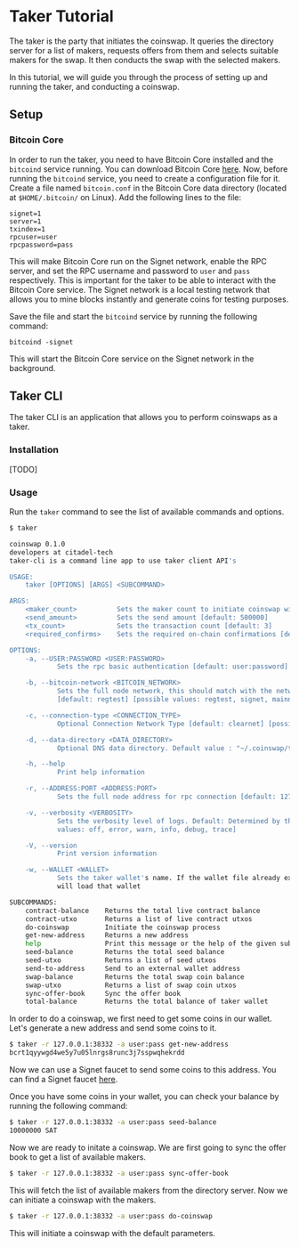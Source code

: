 # Taker Tutorial

The taker is the party that initiates the coinswap. It queries the directory server for a list of makers, requests offers from them and selects suitable makers for the swap. It then conducts the swap with the selected makers.

In this tutorial, we will guide you through the process of setting up and running the taker, and conducting a coinswap.

## Setup

### Bitcoin Core

In order to run the taker, you need to have Bitcoin Core installed and the `bitcoind` service running. You can download Bitcoin Core [here](https://bitcoin.org/en/bitcoin-core/). Now, before running the `bitcoind` service, you need to create a configuration file for it. Create a file named `bitcoin.conf` in the Bitcoin Core data directory (located at `$HOME/.bitcoin/` on Linux). Add the following lines to the file:

```
signet=1
server=1
txindex=1
rpcuser=user
rpcpassword=pass
```

This will make Bitcoin Core run on the Signet network, enable the RPC server, and set the RPC username and password to `user` and `pass` respectively. This is important for the taker to be able to interact with the Bitcoin Core service. The Signet network is a local testing network that allows you to mine blocks instantly and generate coins for testing purposes.

Save the file and start the `bitcoind` service by running the following command:

```
bitcoind -signet
```

This will start the Bitcoin Core service on the Signet network in the background.

## Taker CLI

The taker CLI is an application that allows you to perform coinswaps as a taker.

### Installation

[TODO]

### Usage

Run the `taker` command to see the list of available commands and options.

```sh
$ taker

coinswap 0.1.0
developers at citadel-tech
taker-cli is a command line app to use taker client API's

USAGE:
    taker [OPTIONS] [ARGS] <SUBCOMMAND>

ARGS:
    <maker_count>          Sets the maker count to initiate coinswap with [default: 2]
    <send_amount>          Sets the send amount [default: 500000]
    <tx_count>             Sets the transaction count [default: 3]
    <required_confirms>    Sets the required on-chain confirmations [default: 1000]

OPTIONS:
    -a, --USER:PASSWORD <USER:PASSWORD>
            Sets the rpc basic authentication [default: user:password]

    -b, --bitcoin-network <BITCOIN_NETWORK>
            Sets the full node network, this should match with the network of the running node
            [default: regtest] [possible values: regtest, signet, mainnet]

    -c, --connection-type <CONNECTION_TYPE>
            Optional Connection Network Type [default: clearnet] [possible values: tor, clearnet]

    -d, --data-directory <DATA_DIRECTORY>
            Optional DNS data directory. Default value : "~/.coinswap/taker"

    -h, --help
            Print help information

    -r, --ADDRESS:PORT <ADDRESS:PORT>
            Sets the full node address for rpc connection [default: 127.0.0.1:18443]

    -v, --verbosity <VERBOSITY>
            Sets the verbosity level of logs. Default: Determined by the command passed [possible
            values: off, error, warn, info, debug, trace]

    -V, --version
            Print version information

    -w, --WALLET <WALLET>
            Sets the taker wallet's name. If the wallet file already exists at data-directory, it
            will load that wallet

SUBCOMMANDS:
    contract-balance    Returns the total live contract balance
    contract-utxo       Returns a list of live contract utxos
    do-coinswap         Initiate the coinswap process
    get-new-address     Returns a new address
    help                Print this message or the help of the given subcommand(s)
    seed-balance        Returns the total seed balance
    seed-utxo           Returns a list of seed utxos
    send-to-address     Send to an external wallet address
    swap-balance        Returns the total swap coin balance
    swap-utxo           Returns a list of swap coin utxos
    sync-offer-book     Sync the offer book
    total-balance       Returns the total balance of taker wallet
```

In order to do a coinswap, we first need to get some coins in our wallet. Let's generate a new address and send some coins to it.

```sh
$ taker -r 127.0.0.1:38332 -a user:pass get-new-address
bcrt1qyywgd4we5y7u05lnrgs8runc3j7sspwqhekrdd
```

Now we can use a Signet faucet to send some coins to this address. You can find a Signet faucet [here](https://signetfaucet.com/).

Once you have some coins in your wallet, you can check your balance by running the following command:

```sh
$ taker -r 127.0.0.1:38332 -a user:pass seed-balance
10000000 SAT
```

Now we are ready to initate a coinswap. We are first going to sync the offer book to get a list of available makers.

```sh
$ taker -r 127.0.0.1:38332 -a user:pass sync-offer-book
```

This will fetch the list of available makers from the directory server. Now we can initiate a coinswap with the makers.

```sh
$ taker -r 127.0.0.1:38332 -a user:pass do-coinswap
```

This will initiate a coinswap with the default parameters.